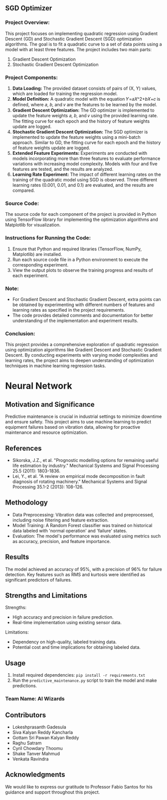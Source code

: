 
## SGD Optimizer

### Project Overview:
This project focuses on implementing quadratic regression using Gradient Descent (GD) and Stochastic Gradient Descent (SGD) optimization algorithms. The goal is to fit a quadratic curve to a set of data points using a model with at least three features. The project includes two main parts: 
1. Gradient Descent Optimization
2. Stochastic Gradient Descent Optimization

### Project Components:
1. **Data Loading:** The provided dataset consists of pairs of (X, Y) values, which are loaded for training the regression model.
2. **Model Definition:** A quadratic model with the equation 𝑌=𝑎𝑋^2+𝑏𝑋+𝑐 is defined, where 𝑎, 𝑏, and 𝑣 are the features to be learned by the model.
3. **Gradient Descent Optimization:** The GD optimizer is implemented to update the feature weights 𝑎, 𝑏, and 𝑣 using the provided learning rate. The fitting curve for each epoch and the history of feature weights update are logged.
4. **Stochastic Gradient Descent Optimization:** The SGD optimizer is implemented to update the feature weights using a mini-batch approach. Similar to GD, the fitting curve for each epoch and the history of feature weights update are logged.
5. **Extended Feature Experiments:** Experiments are conducted with models incorporating more than three features to evaluate performance variations with increasing model complexity. Models with four and five features are tested, and the results are analyzed.
6. **Learning Rate Experiment:** The impact of different learning rates on the training of the quadratic model using SGD is observed. Three different learning rates (0.001, 0.01, and 0.1) are evaluated, and the results are compared.

### Source Code:
The source code for each component of the project is provided in Python using TensorFlow library for implementing the optimization algorithms and Matplotlib for visualization.

### Instructions for Running the Code:
1. Ensure that Python and required libraries (TensorFlow, NumPy, Matplotlib) are installed.
2. Run each source code file in a Python environment to execute the corresponding experiment.
3. View the output plots to observe the training progress and results of each experiment.

### Note:
- For Gradient Descent and Stochastic Gradient Descent, extra points can be obtained by experimenting with different numbers of features and learning rates as specified in the project requirements.
- The code provides detailed comments and documentation for better understanding of the implementation and experiment results.

### Conclusion:
This project provides a comprehensive exploration of quadratic regression using optimization algorithms like Gradient Descent and Stochastic Gradient Descent. By conducting experiments with varying model complexities and learning rates, the project aims to deepen understanding of optimization techniques in machine learning regression tasks.

# Neural Network 

## Motivation and Significance
Predictive maintenance is crucial in industrial settings to minimize downtime and ensure safety. This project aims to use machine learning to predict equipment failures based on vibration data, allowing for proactive maintenance and resource optimization.

## References
- Sikorska, J.Z., et al. "Prognostic modelling options for remaining useful life estimation by industry." Mechanical Systems and Signal Processing 25.5 (2011): 1803-1836.
- Lei, Y., et al. "A review on empirical mode decomposition in fault diagnosis of rotating machinery." Mechanical Systems and Signal Processing 35.1-2 (2013): 108-126.

## Methodology
- Data Preprocessing: Vibration data was collected and preprocessed, including noise filtering and feature extraction.
- Model Training: A Random Forest classifier was trained on historical data labeled with 'normal operation' and 'failure' states.
- Evaluation: The model's performance was evaluated using metrics such as accuracy, precision, and feature importance.

## Results
The model achieved an accuracy of 95%, with a precision of 96% for failure detection. Key features such as RMS and kurtosis were identified as significant predictors of failures.

## Strengths and Limitations
Strengths:
- High accuracy and precision in failure prediction.
- Real-time implementation using existing sensor data.

Limitations:
- Dependency on high-quality, labeled training data.
- Potential cost and time implications for obtaining labeled data.

## Usage
1. Install required dependencies: `pip install -r requirements.txt`
2. Run the `predictive_maintenance.py` script to train the model and make predictions.

### Team Name: AI Wizards

## Contributors
- Lokeshprasanth Gadesula
- Siva Kalyan Reddy Kancharla
- Gottam Sri Pawan Kalyan Reddy
- Raghu Satram
- Cyril Chowdary Thoomu
- Shake Tanver Mahmud
- Venkata Ravindra

## Acknowledgments
We would like to express our gratitude to Professor Fabio Santos for his guidance and support throughout this project.

